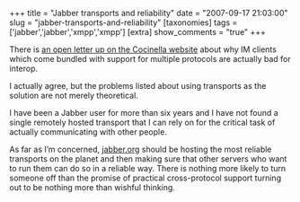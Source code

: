 +++
title = "Jabber transports and reliability"
date = "2007-09-17 21:03:00"
slug = "jabber-transports-and-reliability"
[taxonomies]
tags = ['jabber','jabber','xmpp','xmpp']
[extra]
show_comments = "true"
+++

There is [an open letter up on the Cocinella website](http://coccinella.im/whytransportsmatter) about why IM clients which come bundled with support for multiple protocols are actually bad for interop.

I actually agree, but the problems listed about using transports as the solution are not merely theoretical.

I have been a Jabber user for more than six years and I have not found a single remotely hosted transport that I can rely on for the critical task of actually communicating with other people.

As far as I’m concerned, [jabber.org](http://www.jabber.org) should be hosting the most reliable transports on the planet and then making sure that other servers who want to run them can do so in a reliable way. There is nothing more likely to turn someone off than the promise of practical cross-protocol support turning out to be nothing more than wishful thinking.
